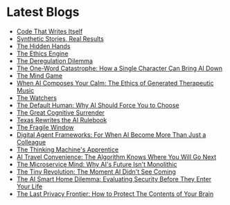 <!--
**rawveg/rawveg** is a ✨ _special_ ✨ repository because its `README.md` (this file) appears on your GitHub profile.

Here are some ideas to get you started:

- 🔭 I’m currently working on ...
- 🌱 I’m currently learning ...
- 👯 I’m looking to collaborate on ...
- 🤔 I’m looking for help with ...
- 💬 Ask me about ...
- 📫 How to reach me: ...
- 😄 Pronouns: ...
- ⚡ Fun fact: ...
-->

# Latest Blogs
<!-- BLOG-POST-LIST:START -->
- [Code That Writes Itself](https://dev.to/rawveg/code-that-writes-itself-3pbc)
- [Synthetic Stories, Real Results](https://dev.to/rawveg/synthetic-stories-real-results-11c5)
- [The Hidden Hands](https://dev.to/rawveg/the-hidden-hands-4b72)
- [The Ethics Engine](https://dev.to/rawveg/the-ethics-engine-4ki2)
- [The Deregulation Dilemma](https://dev.to/rawveg/the-deregulation-dilemma-2363)
- [The One-Word Catastrophe: How a Single Character Can Bring AI Down](https://smarterarticles.co.uk/the-one-word-catastrophe-how-a-single-character-can-bring-ai-down?pk_campaign=rss-feed)
- [The Mind Game](https://dev.to/rawveg/the-mind-game-5762)
- [When AI Composes Your Calm: The Ethics of Generated Therapeutic Music](https://smarterarticles.co.uk/when-ai-composes-your-calm-the-ethics-of-generated-therapeutic-music?pk_campaign=rss-feed)
- [The Watchers](https://dev.to/rawveg/the-watchers-3lmj)
- [The Default Human: Why AI Should Force You to Choose](https://smarterarticles.co.uk/the-default-human-why-ai-should-force-you-to-choose?pk_campaign=rss-feed)
- [The Great Cognitive Surrender](https://dev.to/rawveg/the-great-cognitive-surrender-2bim)
- [Texas Rewrites the AI Rulebook](https://dev.to/rawveg/texas-rewrites-the-ai-rulebook-213n)
- [The Fragile Window](https://dev.to/rawveg/the-fragile-window-4ghe)
- [Digital Agent Frameworks: For When AI Become More Than Just a Colleague](https://smarterarticles.co.uk/digital-agent-frameworks-for-when-ai-become-more-than-just-a-colleague?pk_campaign=rss-feed)
- [The Thinking Machine&#39;s Apprentice](https://dev.to/rawveg/the-thinking-machines-apprentice-f3o)
- [AI Travel Convenience: The Algorithm Knows Where You Will Go Next](https://smarterarticles.co.uk/ai-travel-convenience-the-algorithm-knows-where-you-will-go-next?pk_campaign=rss-feed)
- [The Microservice Mind: Why AI&#39;s Future Isn&#39;t Monolithic](https://smarterarticles.co.uk/the-microservice-mind-why-ais-future-isnt-monolithic?pk_campaign=rss-feed)
- [The Tiny Revolution: The Moment AI Didn&#39;t See Coming](https://smarterarticles.co.uk/the-tiny-revolution-the-moment-ai-didnt-see-coming?pk_campaign=rss-feed)
- [The AI Smart Home Dilemma: Evaluating Security Before They Enter Your Life](https://smarterarticles.co.uk/the-ai-smart-home-dilemma-evaluating-security-before-they-enter-your-life?pk_campaign=rss-feed)
- [The Last Privacy Frontier: How to Protect The Contents of Your Brain](https://smarterarticles.co.uk/the-last-privacy-frontier-how-to-protect-the-contents-of-your-brain?pk_campaign=rss-feed)
<!-- BLOG-POST-LIST:END -->
